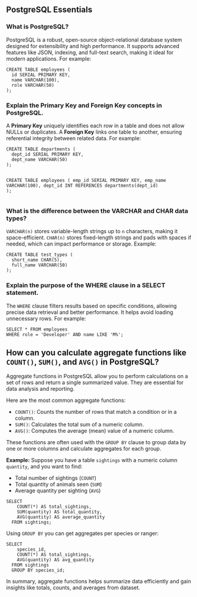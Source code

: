 <h2> PostgreSQL Essentials</h2>

<h3>What is PostgreSQL?</h3>
<p>
PostgreSQL is a robust, open-source object-relational database system designed for extensibility and high performance. It supports advanced features like JSON, indexing, and full-text search, making it ideal for modern applications. For example:
</p>
<pre><code>CREATE TABLE employees (
  id SERIAL PRIMARY KEY,
  name VARCHAR(100),
  role VARCHAR(50)
);</code></pre>

<h3>Explain the Primary Key and Foreign Key concepts in PostgreSQL.</h3>
<p>
A <strong>Primary Key</strong> uniquely identifies each row in a table and does not allow NULLs or duplicates. A <strong>Foreign Key</strong> links one table to another, ensuring referential integrity between related data. For example:
</p>
<pre><code>CREATE TABLE departments (
  dept_id SERIAL PRIMARY KEY,
  dept_name VARCHAR(50)
);

CREATE TABLE employees (
  emp_id SERIAL PRIMARY KEY,
  emp_name VARCHAR(100),
  dept_id INT REFERENCES departments(dept_id)
);</code></pre>

<h3>What is the difference between the VARCHAR and CHAR data types?</h3>
<p>
<code>VARCHAR(n)</code> stores variable-length strings up to <code>n</code> characters, making it space-efficient. <code>CHAR(n)</code> stores fixed-length strings and pads with spaces if needed, which can impact performance or storage. Example:
</p>
<pre><code>CREATE TABLE test_types (
  short_name CHAR(5),
  full_name VARCHAR(50)
);</code></pre>

<h3>Explain the purpose of the WHERE clause in a SELECT statement.</h3>
<p>
The <code>WHERE</code> clause filters results based on specific conditions, allowing precise data retrieval and better performance. It helps avoid loading unnecessary rows. For example:
</p>
<pre><code>SELECT * FROM employees
WHERE role = 'Developer' AND name LIKE 'M%';</code></pre>

 <h2>How can you calculate aggregate functions like <code>COUNT()</code>, <code>SUM()</code>, and <code>AVG()</code> in PostgreSQL?</h2>
  
  <p>
    Aggregate functions in PostgreSQL allow you to perform calculations on a set of rows and return a single summarized value. They are essential for data analysis and reporting.
  </p>

  <p>Here are the most common aggregate functions:</p>
  <ul>
    <li><code>COUNT()</code>: Counts the number of rows that match a condition or in a column.</li>
    <li><code>SUM()</code>: Calculates the total sum of a numeric column.</li>
    <li><code>AVG()</code>: Computes the average (mean) value of a numeric column.</li>
  </ul>

  <p>These functions are often used with the <code>GROUP BY</code> clause to group data by one or more columns and calculate aggregates for each group.</p>
  
  <p><strong>Example:</strong> Suppose you have a table <code>sightings</code> with a numeric column <code>quantity</code>, and you want to find:</p>
  <ul>
    <li>Total number of sightings (<code>COUNT</code>)</li>
    <li>Total quantity of animals seen (<code>SUM</code>)</li>
    <li>Average quantity per sighting (<code>AVG</code>)</li>
  </ul>

  <pre><code>SELECT 
    COUNT(*) AS total_sightings,
    SUM(quantity) AS total_quantity,
    AVG(quantity) AS average_quantity
  FROM sightings;</code></pre>

  <p>Using <code>GROUP BY</code> you can get aggregates per species or ranger:</p>

  <pre><code>SELECT 
    species_id,
    COUNT(*) AS total_sightings,
    AVG(quantity) AS avg_quantity
  FROM sightings
  GROUP BY species_id;</code></pre>

  <p>In summary, aggregate functions helps summarize data efficiently and gain insights like totals, counts, and averages from dataset.</p>
</body>
